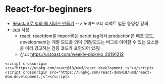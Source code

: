 # React-for-beginners
- [ReactJS로 영화 웹 서비스 만들기](https://nomadcoders.co/react-for-beginners/lectures/3260) --> 노마드코더 리액트 입문 동영상 강의
- [cdn](https://ko.legacy.reactjs.org/docs/cdn-links.html) 사용
  - react, reactdom을 import하는 script tag에서
production은 배포 모드, development는 개발 모드를 의미
(개발모드는 버그로 이어질 수 있는 요소들을 미리 경고하는 검증 코드가 포함되어 있음)
  - 참고: https://ui.toast.com/weekly-pick/ko_20191212
```
<script crossorigin src="https://unpkg.com/react@18/umd/react.development.js"></script>
<script crossorigin src="https://unpkg.com/react-dom@18/umd/react-dom.development.js"></script>
```
